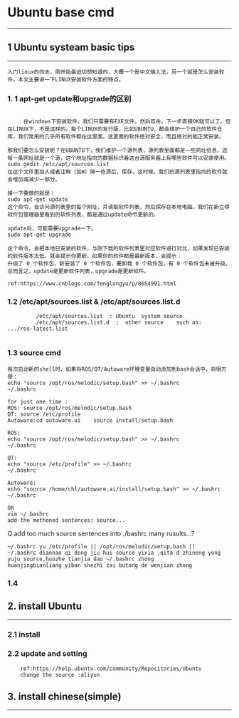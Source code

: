 # Ubuntu base cmd
---
## 1 Ubuntu systeam basic tips
---

    入门linux的同志，刚开始最迫切想知道的，大概一个是中文输入法，另一个就是怎么安装软件。本文主要讲一下LINUX安装软件方面的特点。
### 1. 1 apt-get update和upgrade的区别
```
    
     在windows下安装软件，我们只需要有EXE文件，然后双击，下一步直接OK就可以了。但在LINUX下，不是这样的。每个LINUX的发行版，比如UBUNTU，都会维护一个自己的软件仓库，我们常用的几乎所有软件都在这里面。这里面的软件绝对安全，而且绝对的能正常安装。

那我们要怎么安装呢？在UBUNTU下，我们维护一个源列表，源列表里面都是一些网址信息，这每一条网址就是一个源，这个地址指向的数据标识着这台源服务器上有哪些软件可以安装使用。
sudo gedit /etc/apt/sources.list
在这个文件里加入或者注释（加#）掉一些源后，保存。这时候，我们的源列表里指向的软件就会增加或减少一部分。

接一下要做的就是：
sudo apt-get update
这个命令，会访问源列表里的每个网址，并读取软件列表，然后保存在本地电脑。我们在新立得软件包管理器里看到的软件列表，都是通过update命令更新的。

update后，可能需要upgrade一下。
sudo apt-get upgrade

这个命令，会把本地已安装的软件，与刚下载的软件列表里对应软件进行对比，如果发现已安装的软件版本太低，就会提示你更新。如果你的软件都是最新版本，会提示：
升级了 0 个软件包，新安装了 0 个软件包，要卸载 0 个软件包，有 0 个软件包未被升级。
总而言之，update是更新软件列表，upgrade是更新软件。

ref:https://www.cnblogs.com/fenglongyu/p/8654991.html
```
### 1.2  /etc/apt/sources.list  &   /etc/apt/sources.list.d
```
         /etc/apt/sources.list  : Ubuntu  system source 
         /etc/apt/sources.list.d  :  other source    such as:       .../ros-latest.list     
         
```
### 1.3 source cmd
```
每次启动新的shell时，如果将ROS/QT/Autoware环境变量自动添加到bash会话中，将很方便：
echo "source /opt/ros/melodic/setup.bash" >> ~/.bashrc
~/.bashrc

for just one time :
ROS: source /opt/ros/melodic/setup.bash
QT: source /etc/profile
Autoware:cd autoware.ai    source install/setup.bash

ROS:
echo "source /opt/ros/melodic/setup.bash" >> ~/.bashrc
~/.bashrc

QT:
echo "source /etc/profile" >> ~/.bashrc
~/.bashrc

Autoware:
echo "source /home/chl/autoware.ai/install/setup.bash" >> ~/.bashrc
~/.bashrc

OR 
vim ~/.bashrc
add the methoned sentences: source...

```
Q:add too much source sentences into ./bashrc many rusults...?
```
~/.bashrc yu /etc/profile || /opt/ros/melodic/setup.bash ||
~/.bashrc diannao qi dong jiu hui source yixia ,qita d zhineng yong yuju source,huozhe tianjia dao ~/.bashrc zhong
huanjingbianliang yiban shezhi zai butong de wenjian zhong
```
### 1.4

## 2. install Ubuntu
---
### 2.1 install

### 2.2 update and setting 
        ref:https://help.ubuntu.com/community/Repositories/Ubuntu
        change the source :aliyun

## 3. install chinese(simple)
---


